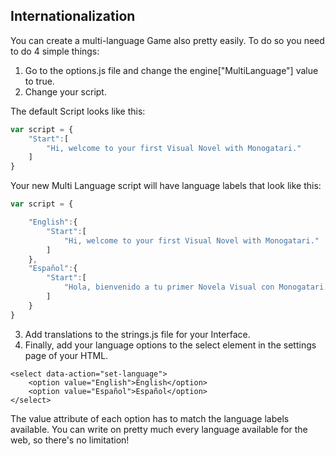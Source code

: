 ## Internationalization

You can create a multi-language Game also pretty easily. To do so you need to do 4 simple things:

1. Go to the options.js file and change the engine["MultiLanguage"] value to true.
2. Change your script.

The default Script looks like this:

```javascript
var script = {
    "Start":[
        "Hi, welcome to your first Visual Novel with Monogatari."
    ]
}
```

Your new Multi Language script will have language labels that look like this:
```javascript
var script = {

    "English":{
        "Start":[
            "Hi, welcome to your first Visual Novel with Monogatari."
        ]
    },
    "Español":{
        "Start":[
            "Hola, bienvenido a tu primer Novela Visual con Monogatari."
        ]
    }
}
```

3. Add translations to the strings.js file for your Interface.
4. Finally, add your language options to the select element in the settings page of your HTML.

```markup
<select data-action="set-language">
    <option value="English">English</option>
    <option value="Español">Español</option>
</select>
```

The value attribute of each option has to match the language labels available.
You can write on pretty much every language available for the web, so there's no limitation!
